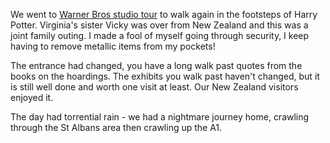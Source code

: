 We went to [Warner Bros studio tour](https://www.wbstudiotour.co.uk/home)
to walk again in the footsteps of Harry Potter. Virginia's sister Vicky
was over from New Zealand and this was a joint family outing.
I made a fool of myself going
through security, I keep having to remove metallic items from my pockets!

The entrance had changed, you have a long walk past quotes from the books
on the hoardings. The exhibits you walk past haven't changed, but it is still
well done and worth one visit at least. Our New Zealand visitors enjoyed it.

The day had torrential rain - we had a nightmare journey home, crawling through
the St Albans area then crawling up the A1.
